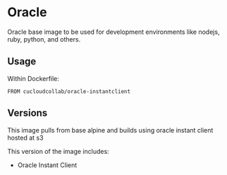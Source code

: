 # Oracle

Oracle base image to be used for development environments like nodejs, ruby,
python, and others.

## Usage
Within Dockerfile:

```
FROM cucloudcollab/oracle-instantclient
```

## Versions
This image pulls from base alpine and builds using oracle instant client hosted
at s3

This version of the image includes:
* Oracle Instant Client
